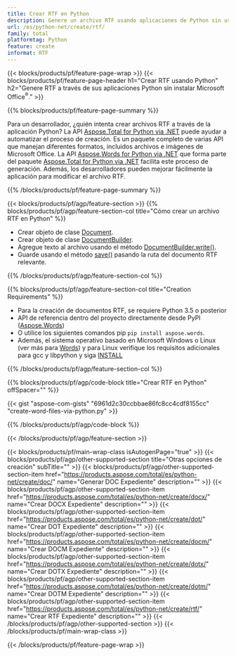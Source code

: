 ```yaml
---
title: Crear RTF en Python
description: Genere un archivo RTF usando aplicaciones de Python sin usar Microsoft Word. 
url: /es/python-net/create/rtf/
family: total
platformtag: Python
feature: create
informat: RTF
---
```

{{< blocks/products/pf/feature-page-wrap >}}
{{< blocks/products/pf/feature-page-header h1="Crear RTF usando Python" h2="Genere RTF a través de sus aplicaciones Python sin instalar Microsoft Office<sup>&reg;</sup>." >}}

{{% blocks/products/pf/feature-page-summary %}}

Para un desarrollador, ¿quién intenta crear archivos RTF a través de la aplicación Python? La API [Aspose.Total for Python via .NET](https://products.aspose.com/total/python-net/) puede ayudar a automatizar el proceso de creación. Es un paquete completo de varias API que manejan diferentes formatos, incluidos archivos e imágenes de Microsoft Office. La API [Aspose.Words for Python via .NET](https://products.aspose.com/words/python-net/) que forma parte del paquete [Aspose.Total for Python via .NET](https://products.aspose.com/total/python-net/) facilita este proceso de generación. Además, los desarrolladores pueden mejorar fácilmente la aplicación para modificar el archivo RTF. 

{{% /blocks/products/pf/feature-page-summary %}}

{{< blocks/products/pf/agp/feature-section >}}
{{% blocks/products/pf/agp/feature-section-col title="Cómo crear un archivo RTF en Python" %}}

- Crear objeto de clase [Document](https://reference.aspose.com/words/python-net/aspose.words/document/).
- Crear objeto de clase [DocumentBuilder](https://reference.aspose.com/words/python-net/aspose.words/documentbuilder/).
- Agregue texto al archivo usando el método [DocumentBuilder.write()](https://reference.aspose.com/words/python-net/aspose.words/documentbuilder/write/).
- Guarde usando el método [save()](https://reference.aspose.com/words/python-net/aspose.words/document/save/) pasando la ruta del documento RTF relevante.

{{% /blocks/products/pf/agp/feature-section-col %}}

{{% blocks/products/pf/agp/feature-section-col title="Creation Requirements" %}}

- Para la creación de documentos RTF, se requiere Python 3.5 o posterior
- API de referencia dentro del proyecto directamente desde PyPI ([Aspose.Words](https://pypi.org/project/aspose-words/)) 
- O utilice los siguientes comandos pip ```pip install aspose.words```. 
- Además, el sistema operativo basado en Microsoft Windows o Linux (ver más para [Words](https://docs.aspose.com/words/python-net/system-requirements/)) y para Linux verifique los requisitos adicionales para gcc y libpython y siga [INSTALL](https://docs.aspose.com/words/python-net/installation/) 

{{% /blocks/products/pf/agp/feature-section-col %}}

{{% blocks/products/pf/agp/code-block title="Crear RTF en Python" offSpacer="" %}}

{{< gist "aspose-com-gists" "6961d2c30ccbbae86fc8cc4cdf8155cc" "create-word-files-via-python.py" >}}

{{% /blocks/products/pf/agp/code-block %}}

{{< /blocks/products/pf/agp/feature-section >}}

{{< blocks/products/pf/main-wrap-class isAutogenPage="true" >}}
{{< blocks/products/pf/agp/other-supported-section title="Otras opciones de creación" subTitle="" >}}
{{< blocks/products/pf/agp/other-supported-section-item href="https://products.aspose.com/total/es/python-net/create/doc/" name="Generar DOC Expediente" description="" >}}
{{< blocks/products/pf/agp/other-supported-section-item href="https://products.aspose.com/total/es/python-net/create/docx/" name="Crear DOCX Expediente" description="" >}}
{{< blocks/products/pf/agp/other-supported-section-item href="https://products.aspose.com/total/es/python-net/create/dot/" name="Crear DOT Expediente" description="" >}}
{{< blocks/products/pf/agp/other-supported-section-item href="https://products.aspose.com/total/es/python-net/create/docm/" name="Crear DOCM Expediente" description="" >}}
{{< blocks/products/pf/agp/other-supported-section-item href="https://products.aspose.com/total/es/python-net/create/dotx/" name="Crear DOTX Expediente" description="" >}}
{{< blocks/products/pf/agp/other-supported-section-item href="https://products.aspose.com/total/es/python-net/create/dotm/" name="Crear DOTM Expediente" description="" >}}
{{< blocks/products/pf/agp/other-supported-section-item href="https://products.aspose.com/total/es/python-net/create/rtf/" name="Crear RTF Expediente" description="" >}}
{{< /blocks/products/pf/agp/other-supported-section >}}
{{< /blocks/products/pf/main-wrap-class >}}

{{< /blocks/products/pf/feature-page-wrap >}}